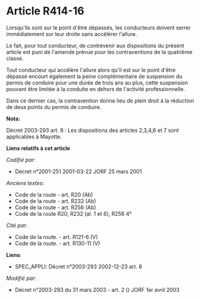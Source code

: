 # Article R414-16

Lorsqu'ils sont sur le point d'être dépassés, les conducteurs doivent serrer immédiatement sur leur droite sans accélérer
l'allure.

Le fait, pour tout conducteur, de contrevenir aux dispositions du présent article est puni de l'amende prévue pour les
contraventions de la quatrième classe.

Tout conducteur qui accélère l'allure alors qu'il est sur le point d'être dépassé encourt également la peine complémentaire
de suspension du permis de conduire pour une durée de trois ans au plus, cette suspension pouvant être limitée à la conduite
en dehors de l'activité professionnelle.

Dans ce dernier cas, la contravention donne lieu de plein droit à la réduction de deux points du permis de conduire.

**Nota:**

Décret 2003-293 art. 8 : Les dispositions des articles 2,3,4,6 et 7 sont applicables à Mayotte.

**Liens relatifs à cet article**

_Codifié par_:

  - Décret n°2001-251 2001-03-22 JORF 25 mars 2001

_Anciens textes_:

  - Code de la route - art. R20 (Ab)
  - Code de la route - art. R232 (Ab)
  - Code de la route - art. R256 (Ab)
  - Code de la route R20, R232 (al. 1 et 6), R256 4°

_Cité par_:

  - Code de la route. - art. R121-6 (V)
  - Code de la route. - art. R130-11 (V)

**Liens**:

  - SPEC_APPLI: Décret n°2003-293 2002-12-23 art. 8

_Modifié par_:

  - Décret n°2003-293 du 31 mars 2003 - art. 2 () JORF 1er avril 2003

